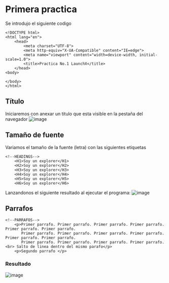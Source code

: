 # Primera practica  
Se introdujo el siguiente codigo
```
<!DOCTYPE html> 
<html lang="en">
    <head>
        <meta charset="UTF-8">
        <meta http-equiv="X-UA-Compatible" content="IE=edge">
        <meta name="viewport" content="width=device-width, initial-scale=1.0">
        <title>Practica No.1 LaunchX</title>
    </head>
<body>

</body>
</html>
```
## Título
Iniciaremos con anexar un titulo que esta visible en la pestaña del navegador 
![image](https://user-images.githubusercontent.com/99302791/158553236-d4777786-17fd-40b4-a104-2fc9cdfe632a.png)
## Tamaño de fuente 
Variamos el tamaño de la fuente (letra) con las siguientes etiquetas
```
<!--HEADINGS-->
    <H1>Soy un explorer</H1>
    <H2>Soy un explorer</H2>
    <H3>Soy un explorer</H3>
    <H4>Soy un explorer</H4>
    <H5>Soy un explorer</H5>
    <H6>Soy un explorer</H6>
```
Lanzandonos el siguiente resultado al ejecutar el programa: 
![image](https://user-images.githubusercontent.com/99302791/158924264-168159b5-9e17-4c9d-812f-7947075feee1.png)

## Parrafos 
``` 
<!--PARRAFOS-->
    <p>Primer parrafo. Primer parrafo. Primer parrafo. Primer parrafo. Primer parrafo. Primer parrafo. 
       Primer parrafo. Primer parrafo. Primer parrafo. Primer parrafo. Primer parrafo. Primer parrafo. 
       Primer parrafo. Primer parrafo. Primer parrafo. Primer parrafo. <br> Salto de linea dentro del mismo parafo</p> 
    <p>Segundo parrafo </p> 
```
### Resultado
![image](https://user-images.githubusercontent.com/99302791/158933632-2c3a274a-aaec-4694-b5f3-c9aa3459a3dc.png)

    
    


